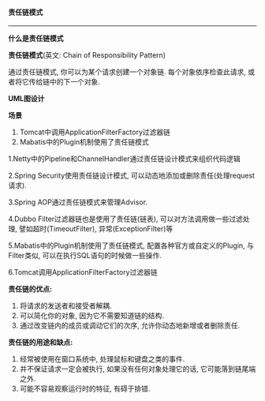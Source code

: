#### 责任链模式

---

**什么是责任链模式**

**责任链模式**(英文: Chain of Responsibility Pattern)

通过责任链模式, 你可以为某个请求创建一个对象链. 每个对象依序检查此请求, 或者将它传给链中的下一个对象.



**UML图设计**





**场景**

1. Tomcat中调用ApplicationFilterFactory过滤器链
2. Mabatis中的Plugin机制使用了责任链模式



1.Netty中的Pipeline和ChannelHandler通过责任链设计模式来组织代码逻辑

2.Spring Security使用责任链设计模式, 可以动态地添加或删除责任(处理request请求).

3.Spring AOP通过责任链模式来管理Advisor.

4.Dubbo Filter过滤器链也是使用了责任链(链表), 可以对方法调用做一些过滤处理, 譬如超时(TimeoutFilter), 异常(ExceptionFilter)等

5.Mabatis中的Plugin机制使用了责任链模式, 配置各种官方或自定义的Plugin, 与Filter类似, 可以在执行SQL语句的时候做一些操作.

6.Tomcat调用ApplicationFilterFactory过滤器链



**责任链的优点:**

1. 将请求的发送者和接受者解耦.
2. 可以简化你的对象, 因为它不需要知道链的结构.
3. 通过改变链内的成员或调动它们的次序, 允许你动态地新增或者删除责任.



**责任链的用途和缺点:**

1. 经常被使用在窗口系统中, 处理鼠标和键盘之类的事件.
2. 并不保证请求一定会被执行, 如果没有任何对象处理它的话, 它可能落到链尾端之外.
3. 可能不容易观察运行时的特征, 有碍于排错.

















































